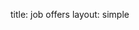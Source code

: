 title: job offers
layout: simple

<!-- Looking for a job? Here we'll have an awesome list with companies who sponsored the conference. If you want to publish a job offer here, [click here](/sponsors/sponsorship/).

<hr/>

[![foxley](/static/images/sponsors/foxley.png){:class='sponsor huge'}](https://www.foxleytalent.com/){:target="\_blank"}
**Speak to Foxley Talent for job opportunities, hiring solutions and career advice.** We specialise in helping django engineers move jobs. As a part of the community we also donate a percentage of our profits back into the django ecosystem.

<hr/>

[![Octopus Energy](/static/images/sponsors/octopus.png){:class='sponsor huge'}](https://octopus.energy/){:target="\_blank"}

[**Senior Backend Developer - Kraken Technologies**](https://jobs.lever.co/octoenergy/28dec619-25c6-4313-9512-87184aa81e6f){:target="\_blank"}
**Valencia, ESP** 🇪🇸
**Full-time/Remote**
All technology is written and maintained by a multi-discipline engineering team of around 500 people globally. This includes server-side, client-side and mobile engineers working closely with UX experts, copywriters and designers.
We follow a Kanban-like approach, using Google docs and Asana to specify and manage work; Github, CircleCI and Terraform Enterprise as part of an immutable-infrastructure, continuous delivery pipeline; and Loggly, Sentry and Cloudwatch to measure performance and monitor production. [Read More.](https://jobs.lever.co/octoenergy/37eeec91-cec2-40e3-9b5e-808971f5d790){:target="\_blank"}

[**Senior Backend Developer - Python (CDI - remote)**](https://jobs.lever.co/octoenergy/ef3fc821-5762-4b8a-a254-ae0d9e32ae98){:target="\_blank"}
**Paris, France** 🇫🇷
**CDI/Remote**
All technology is written and maintained by a multi-discipline engineering team of around 500 people globally. This includes server-side, client-side and mobile engineers working closely with UX experts, copywriters and designers.
We follow a Kanban-like approach, using Google docs and Asana to specify and manage work; Github, CircleCI and Terraform Enterprise as part of an immutable-infrastructure, continuous delivery pipeline; and Loggly, Sentry and Cloudwatch to measure performance and monitor production. [Read More.](https://jobs.lever.co/octoenergy/37eeec91-cec2-40e3-9b5e-808971f5d790){:target="\_blank"}

[**Senior Backend Developer - (m/w/d) - Germany based**](https://jobs.lever.co/octoenergy/289517b4-e860-4e25-b1f7-42c935e0ee54){:target="\_blank"}
**Berlin**
**Full-time/Hybrid**
All technology is written and maintained by a multi-discipline engineering team of around 500 people globally. This includes server-side, client-side and mobile engineers working closely with UX experts, copywriters and designers.
We follow a Kanban-like approach, using Google docs and Asana to specify and manage work; Github, CircleCI and Terraform Enterprise as part of an immutable-infrastructure, continuous delivery pipeline; and Loggly, Sentry and Cloudwatch to measure performance and monitor production. [Read More.](https://jobs.lever.co/octoenergy/37eeec91-cec2-40e3-9b5e-808971f5d790){:target="\_blank"}

[**Senior Backend Developer**](https://jobs.lever.co/octoenergy/69b4b854-9ded-4a99-9c3a-1d3d88d82c29){:target="\_blank"}
**Milan**
**Full-time/Hybrid**
All technology is written and maintained by a multi-discipline engineering team of around 500 people globally. This includes server-side, client-side and mobile engineers working closely with UX experts, copywriters and designers.
We follow a Kanban-like approach, using Google docs and Asana to specify and manage work; Github, CircleCI and Terraform Enterprise as part of an immutable-infrastructure, continuous delivery pipeline; and Loggly, Sentry and Cloudwatch to measure performance and monitor production. [Read More.](https://jobs.lever.co/octoenergy/37eeec91-cec2-40e3-9b5e-808971f5d790){:target="\_blank"}

<hr/>

[![Ambient](/static/images/sponsors/ambient.svg){:class='sponsor huge'}](https://ambient.digital/){:target="\_blank"}

[**Fullstack/Frontend Developer Remote (f/m/d)**](https://ambient.digital/menschen/talente/fullstackentwicklerin-wmd/){:target="\_blank"}
**Cologne**
**Remote Flexible**
What we offer you
A powerful technology stack (Python, Django, React, Git, Gitlab CI, PostgreSQL, automated workflows)
Advancement through further training: Barcamps, meet-ups, 1,000 euro conference budget per year
Flexible working hours: from 32 hours/week in part-time, avoidance of overtime
Remote First: You decide where you work
Free choice of hardware
Team events, company yoga and urban sports club

[**Experienced React Developer Remote**](https://ambient.digital/menschen/talente/erfahrene-reactentwicklerin-remote-wmd/){:target="\_blank"}
**Cologne**
**Remote Flexible**
What we offer you
100% remote flexibility: work in Cologne, at home or in a shared workplace of your choice
Flexible working hours
Free choice of all your hardware
Team spirit and team spirit with an open corporate culture
A powerful technology stack (Python, Django, React, git, gitlab CI, PostgreSQL, automated workflows)
We don’t like overtime and pay it from the very first minute
Advancement through further training: conference budget and 1 training day per month

[**C# Developer Remote (f/m/d)**](https://ambient.digital/menschen/talente/c-entwicklerin-remote-wmd-2/){:target="\_blank"}
**Cologne**
**Remote Flexible**
100% remote work at home or in a shared workplace at the location of your choice
Free choice of all your hardware
Team spirit and team spirit
A powerful technology stack (Python, Django, React, Angular, git, gitlab CI, PostgreSQL, automated workflows)
Advancement through barcamps, meet-ups, communities of practice, 1,000 euro conference budget per year
Flexible working hours, avoidance of overtime or time off in lieu from the first minute
Exclusively fixed employment contracts

<hr/> -->
